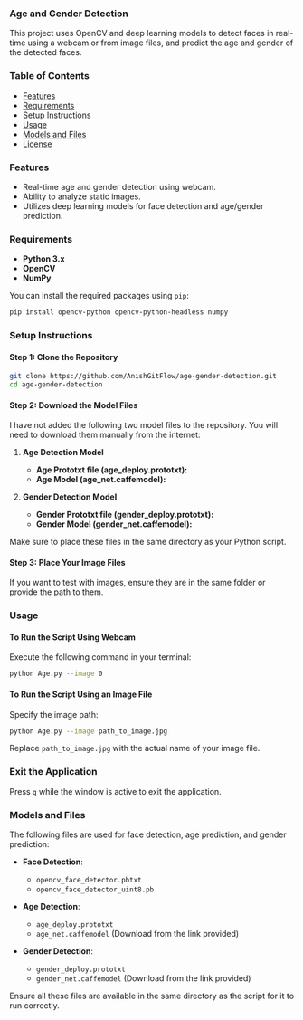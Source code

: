 
### Age and Gender Detection

This project uses OpenCV and deep learning models to detect faces in real-time using a webcam or from image files, and predict the age and gender of the detected faces.

### Table of Contents
- [Features](#features)
- [Requirements](#requirements)
- [Setup Instructions](#setup-instructions)
- [Usage](#usage)
- [Models and Files](#models-and-files)
- [License](#license)

### Features
- Real-time age and gender detection using webcam.
- Ability to analyze static images.
- Utilizes deep learning models for face detection and age/gender prediction.

### Requirements
- **Python 3.x**
- **OpenCV**
- **NumPy**

You can install the required packages using `pip`:

```bash
pip install opencv-python opencv-python-headless numpy
```

### Setup Instructions

#### Step 1: Clone the Repository

```bash
git clone https://github.com/AnishGitFlow/age-gender-detection.git
cd age-gender-detection
```

#### Step 2: Download the Model Files
I have not added the following two model files to the repository. You will need to download them manually from the internet:

1. **Age Detection Model**
   - **Age Prototxt file (age_deploy.prototxt):**
   - **Age Model (age_net.caffemodel):**

2. **Gender Detection Model**
   - **Gender Prototxt file (gender_deploy.prototxt):**
   - **Gender Model (gender_net.caffemodel):**

Make sure to place these files in the same directory as your Python script.

#### Step 3: Place Your Image Files
If you want to test with images, ensure they are in the same folder or provide the path to them.

### Usage

#### To Run the Script Using Webcam
Execute the following command in your terminal:

```bash
python Age.py --image 0
```

#### To Run the Script Using an Image File
Specify the image path:

```bash
python Age.py --image path_to_image.jpg
```

Replace `path_to_image.jpg` with the actual name of your image file.

### Exit the Application
Press `q` while the window is active to exit the application.

### Models and Files

The following files are used for face detection, age prediction, and gender prediction:

- **Face Detection**:
  - `opencv_face_detector.pbtxt`
  - `opencv_face_detector_uint8.pb`

- **Age Detection**:
  - `age_deploy.prototxt`
  - `age_net.caffemodel` (Download from the link provided)

- **Gender Detection**:
  - `gender_deploy.prototxt`
  - `gender_net.caffemodel` (Download from the link provided)

Ensure all these files are available in the same directory as the script for it to run correctly.
